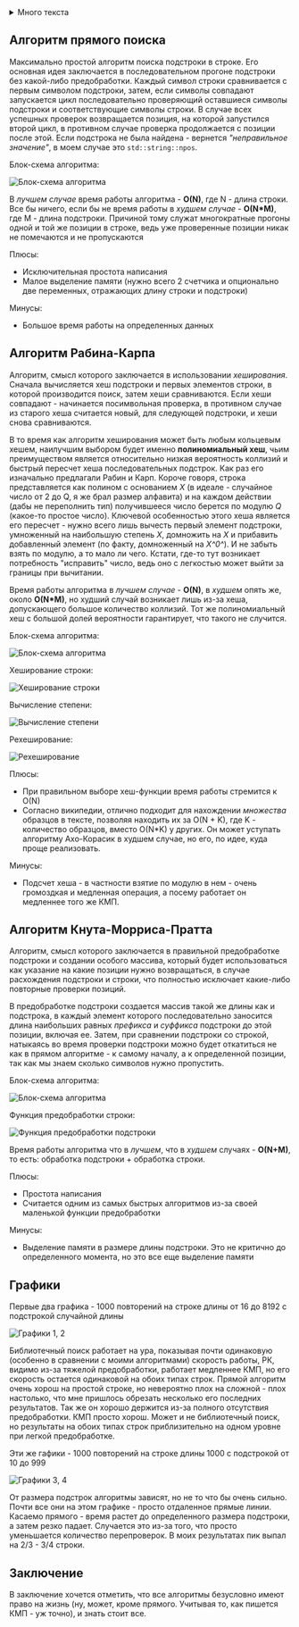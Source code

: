 <details>
  <summary>Много текста</summary>
  
  ```
  CMake Error at formatter_ex_lib/CMakeLists.txt:8 (add_library):
  add_library cannot create target "formatter_ex" because another target  with the same name already exists.
  The existing target is a static library created in source directory       "/home/mocurin/lab03/formatter_ex_lib".
  See documentation for policy CMP0002 for more details.
  CMake Error at formatter_lib/CMakeLists.txt:8 (add_library):
  add_library cannot create target "formatter" because another target with the same name already exists.
  The existing target is a static library created in source directory "/home/mocurin/lab03/formatter_lib".
  See documentation for policy CMP0002 for more details.
  CMake Error at formatter_ex_lib/CMakeLists.txt:13 (target_link_libraries):
  Attempt to add link library "formatter" to target "formatter_ex" which is not built in this directory.
  CMake Error at solver_application/CMakeLists.txt:11 (add_executable):
  add_executable cannot create target "example" because another target with the same name already exists.
  The existing target is an executable created in source directory "/home/mocurin/lab03/hello_world_application".
  See documentation for policy CMP0002 for more details.
  CMake Error at solver_application/CMakeLists.txt:13 (target_link_libraries):
  Attempt to add link library "solver_lib" to target "example" which is not built in this directory.
  ```
  
</details>

## Алгоритм прямого поиска
Максимально простой алгоритм поиска подстроки в строке.
Его основная идея заключается в последовательном прогоне подстроки без какой-либо предобработки. Каждый символ строки сравнивается с первым символом подстроки, затем, если символы совпадают запускается цикл последовательно проверяющий оставшиеся символы подстроки и соответствующие символы строки. В случае всех успешных проверок возвращается позиция, на которой запустился второй цикл, в противном случае проверка продолжается с позиции после этой. Если подстрока не была найдена - вернется _"неправильное значение"_, в моем случае это `std::string::npos`.

Блок-схема алгоритма:

![Блок-схема алгоритма](https://raw.githubusercontent.com/mocurin/test/master/pics/Naive_algorithm.svg?sanitize=true)

В _лучшем случае_ время работы алгоритма - **O(N)**, где N - длина строки. Все бы ничего, если бы не время работы в _худшем случае_ - **O(N*M)**, где M - длина подстроки. Причиной тому служат многократные прогоны одной и той же позиции в строке, ведь уже проверенные позиции никак не помечаются и не пропускаются

Плюсы:

 - Исключительная простота написания
 - Малое выделение памяти (нужно всего 2 счетчика и опционально две переменных, отражающих длину строки и подстроки)

Минусы:
 - Большое время работы на определенных данных
 
## Алгоритм Рабина-Карпа
Алгоритм, смысл которого заключается в использовании _хеширования_.
Сначала вычисляется хеш подстроки и первых элементов строки, в которой производится поиск, затем хеши сравниваются. Если хеши совпадают - начинается посимвольная проверка, в противном случае из старого хеша считается новый, для следующей подстроки, и хеши снова сравниваются.

В то время как алгоритм хеширования может быть любым кольцевым хешем, наилучшим выбором будет именно **полиномиальный хеш**, чьим преимуществом является относительно низкая вероятность коллизий и быстрый пересчет хеша последовательных подстрок. Как раз его изначально предлагали Рабин и Карп.
Короче говоря, строка представляется как полином с основанием _X_ (в идеале - случайное число от 2 до Q, я же брал размер алфавита) и на каждом действии (дабы не переполнить тип) получившееся число берется по модулю _Q_ (какое-то простое число). Ключевой особенностью этого хеша является его пересчет - нужно всего лишь вычесть первый элемент подстроки, умноженный на наибольшую степень *Х*, домножить на *Х* и прибавить добавленный элемент (по факту, домноженный на *Х^0^*). И не забыть взять по модулю, а то мало ли чего. Кстати, где-то тут возникает потребность "исправить" число, ведь оно с легкостью может выйти за границы при вычитании.

Время работы алгоритма в _лучшем случае_ - **O(N)**, в _худшем_ опять же, около **O(N*M)**, но худший случай возникает лишь из-за хеша, допускающего большое количество коллизий. Тот же полиномиальный хеш с большой долей вероятности гарантирует, что такого не случится.

Блок-схема алгоритма:

![Блок-схема алгоритма](https://raw.githubusercontent.com/mocurin/test/master/pics/RK_Algorithm.svg?sanitize=true)

Хеширование строки:

![Хеширование строки](https://raw.githubusercontent.com/mocurin/test/master/pics/String%20hash.svg?sanitize=true)

Вычисление степени:

![Вычисление степени](https://raw.githubusercontent.com/mocurin/test/master/pics/Count%20biggest%20power.svg?sanitize=true)

Рехеширование:

![Рехеширование](https://raw.githubusercontent.com/mocurin/test/master/pics/Rehash.svg?sanitize=true)

Плюсы:
 - При правильном выборе хеш-функции время работы стремится к O(N)
 - Согласно википедии, отлично подходит для нахождении _множества_ образцов в тексте, позволяя находить их за O(N + K), где K - количество образцов, вместо O(N*K) у других. Он может уступать алгоритму Ахо-Корасик в худшем случае, но его, по идее, куда проще реализовать.

Минусы:
  - Подсчет хеша - в частности взятие по модулю в нем - очень громоздкая и медленная операция, а посему работает он медленнее того же КМП.
 
## Алгоритм Кнута-Морриса-Пратта
 
 Алгоритм, смысл которого заключается в правильной предобработке подстроки и создании особого массива, который будет использоваться как указание на какие позиции нужно возвращаться, в случае расхождения подстроки и строки, что полностью исключает какие-либо повторные проверки позиций.
 
В предобработке подстроки создается массив такой же длины как и подстрока, в каждый элемент которого последовательно заносится длина наибольших равных _префикса_ и _суффикса_ подстроки до этой позиции, включая ее. Затем, при сравнении подстроки со строкой, натыкаясь во время проверки подстроки можно будет откатиться не как в прямом алгоритме - к самому началу, а к определенной позиции, так как мы знаем сколько символов нужно пропустить.

Блок-схема алгоритма:

![Блок-схема алгоритма](https://raw.githubusercontent.com/mocurin/test/master/pics/KMP_algorithm.svg?sanitize=true)

Функция предобработки строки:

![Функция предобработки подстроки](https://raw.githubusercontent.com/mocurin/test/master/pics/Prefix%20function.svg?sanitize=true)

Время работы алгоритма что в _лучшем_, что в _худшем_ случаях - **O(N+M)**, то есть: обработка подстроки + обработка строки.

Плюсы:

 - Простота написания
 - Считается одним из самых быстрых алгоритмов из-за своей маленькой функции предобработки

Минусы:

- Выделение памяти в размере длины подстроки. Это не критично до определенного момента, но это все еще выделение памяти

## Графики
Первые два графика - 1000 повторений на строке длины от 16 до 8192 с подстрокой случайной длины

![Графики 1, 2](https://github.com/mocurin/lab_02_report/blob/master/pics/defined_substr.png?raw=true)

Библиотечный поиск работает на ура, показывая почти одинаковую (особенно в сравнении с моими алгоритмами) скорость работы, РК, видимо из-за тяжелой предобработки, работает медленнее КМП, но его скорость остается одинаковой на обоих типах строк. Прямой алгоритм очень хорош на простой строке, но невероятно плох на сложной - плох настолько, что мне пришлось обрезать несколько его последних результатов. Так же он хорошо держится из-за полного отсутствия предобработки. КМП просто хорош. Может и не библиотечный поиск, но результаты на обоих типах строк приблизительно на одном уровне при легкой предобработке.

Эти же гафики - 1000 повторений на строке длины 1000 с подстрокой от 10 до 999

![Графики 3, 4](https://github.com/mocurin/lab_02_report/blob/master/pics/rnd_susbtr.png?raw=true)

От размера подстрок алгоритмы зависят, но не то что бы очень сильно. Почти все они на этом графике - просто отдаленное прямые линии. Касаемо прямого - время растет до определенного размера подстроки, а затем резко падает. Случается это из-за того, что просто уменьшается количество перепроверок. В моих результатах пик выпал на 2/3 - 3/4 строки.

## Заключение
 В заключение хочется отметить, что все алгоритмы безусловно имеют право на жизнь (ну, может, кроме прямого. Учитывая то, как пишется КМП - уж точно), и знать стоит все.
